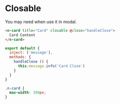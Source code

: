 # Closable
You may need when use it in modal.
```html
<n-card title="Card" closable @close="handleClose">
  Card Content
</n-card>
```
```js
export default {
  inject: ['message'],
  methods: {
    handleClose () {
      this.message.info('Card Close')
    }
  }
}
```
```css
.n-card {
  max-width: 300px;
}
```